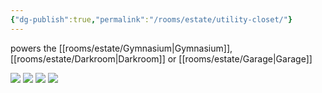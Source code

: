 ```yaml
---
{"dg-publish":true,"permalink":"/rooms/estate/utility-closet/"}
---
```


powers the [[rooms/estate/Gymnasium\|Gymnasium]], [[rooms/estate/Darkroom\|Darkroom]] or [[rooms/estate/Garage\|Garage]]

![](https://i.imgur.com/1TyA2Lf.jpeg)
![](https://i.imgur.com/oOrK4V7.jpeg)
![](https://i.imgur.com/bL1L9k7.png)
![](https://i.imgur.com/kFvqEn7.png)
